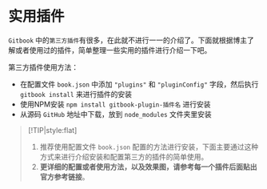 # 实用插件



`Gitbook` 中的`第三方插件`有很多，在此就不进行一一的介绍了。下面就根据博主了解或者使用过的插件，简单整理一些实用的插件进行介绍一下吧。



第三方插件使用方法：

- 在配置文件 `book.json` 中添加 `"plugins"` 和 `"pluginConfig"` 字段，然后执行 `gitbook install` 来进行插件的安装
- 使用NPM安装 `npm install gitbook-plugin-插件名` 进行安装
- 从源码 `GitHub` 地址中下载，放到 `node_modules` 文件夹里安装





> [!TIP|style:flat]
>
> 1. 推荐使用配置文件 `book.json` 配置的方法进行安装，下面主要通过这种方式来进行介绍安装和配置第三方的插件的简单使用。
> 2. **更详细的配置或者使用方法，以及效果图，请参考每一个插件后面贴出官方参考链接**。





<!-- ex_nonav -->
<!-- ex_nolevel -->